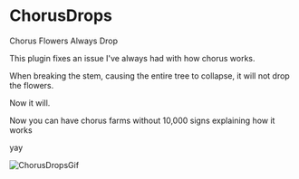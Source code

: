# ChorusDrops
Chorus Flowers Always Drop

This plugin fixes an issue I've always had with how chorus works. 

When breaking the stem, causing the entire tree to collapse, it will not drop the flowers. 

Now it will.

Now you can have chorus farms without 10,000 signs explaining how it works

yay

![ChorusDropsGif](https://user-images.githubusercontent.com/45906780/175381502-80e204b1-7d36-407f-ab7f-bfe549d4c21d.gif)

